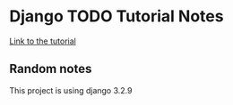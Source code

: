 # Django TODO Tutorial Notes
[Link to the tutorial](https://realpython.com/django-todo-lists/)

## Random notes
This project is using django 3.2.9
